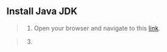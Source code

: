 ## Install Java JDK
> 1. Open your browser and navigate to this [link](https://www.oracle.com/java/technologies/downloads/?er=221886).

> 3. 
